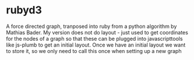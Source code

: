 # rubyd3
A force directed graph, tranposed into ruby from a python algorithm by Mathias Bader.
My version does not do layout - just used to get coordinates for the nodes of a graph so that these can be plugged into javascripttools like js-plumb to get an initial layout.  Once we have an initial layout we want to store it, so we only need to call this once when setting up a new graph


